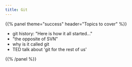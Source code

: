 ```yaml
---
title: Git
---
```




{{% panel theme="success" header="Topics to cover" %}}

 - git history: "Here is how it all started..."
 - "the opposite of SVN"
 - why is it called git
 - TED talk about 'git for the rest of us'


{{% /panel %}}